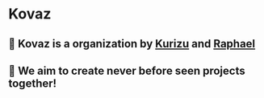 # Kovaz

## 💜 Kovaz is a organization by [Kurizu](https://github.com/crizmo) and [Raphael](https://github.com/raph-exe)

## 💙 We aim to create never before seen projects together!
